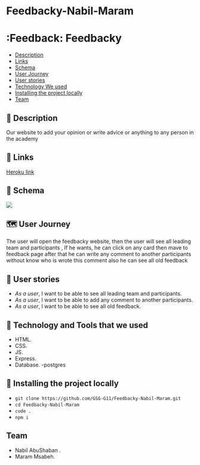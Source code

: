 # Feedbacky-Nabil-Maram

# :Feedback: Feedbacky
- [Description](#Description)
- [Links](#Links)
- [Schema](#Schema)
- [User Journey](#Journey)
- [User stories](#stories)
- [Technology We used](#Technology)
- [Installing the project locally](#install)
- [Team](#team)

## :page_facing_up: <span id='Description'>Description</span> 

Our website to add your opinion or write advice or anything to any person in the academy

## :link: <span id='Links'>Links</span>

[Heroku link](https://gsg-feedbacky.herokuapp.com/)

## :paperclip: <span id='Schema'>Schema</span>

![](https://drive.google.com/file/d/1nxhaj_gQKqZ19zlwAzM-1CQAlc7cEWKK/view?usp=sharing.png)

## :world_map: <span id='Journey'>User Journey</span>

The user will open the feedbacky website, then the user will see all leading team and participants , If he wants, he can click on any card then mave to feedback page after that he can write any comment to another participants without know who is wrote this comment also he can see all old feedback

## :book: <span id='stories'>User stories</span>

- _As a user_, I want to be able to see all leading team and participants.
- _As a user_, I want to be able to add any comment to another participants.
- _As a user_, I want to be able to see all old feedback.

## :page_with_curl: <span id='Technology'>Technology and Tools that we used</span>

- HTML.
- CSS.
- JS.
- Express.
- Database.
-postgres

## :pushpin: **Installing the project locally** <span id='install'></span>

- `git clone https://github.com/GSG-G11/Feedbacky-Nabil-Maram.git`
- `cd Feedbacky-Nabil-Maram `
- `code .`
- `npm i` 

##  **Team** <span id='team'></span> 

* Nabil AbuShaban .
* Maram Msabeh.
